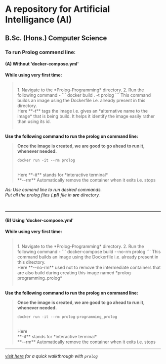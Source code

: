 # A repository for Artificial Intelligance (AI) 
## B.Sc. (Hons.) Computer Science

### To run Prolog commend line:

#### (A) Without 'docker-compose.yml'
__While using very first time:__ <br />
> <br />
> 1. Navigate to the *Prolog-Programming* directory.
> 2. Run the following command -
> ```
> docker build . -t prolog
> ```
> This command builds an image using the Dockerfile i.e. already present in this directory. <br />
> Here **-t** tags the image i.e. gives an *alternative name to the image* that is being build. It helps it identify the image easily rather than using its id. <br />
>  <br />
__Use the following command to run the prolog on command line:__ <br />
> **Once the image is created, we are good to go ahead to run it, whenever needed.** <br />
> ```
> docker run -it --rm prolog
> ```
>  <br />
> Here
>     **-it** stands for *interactive terminal* <br />
>     **--rm** Automatically remove the container when it exits i.e. stops <br />
>

_As: Use comend line to run desired commands._ <br />
_Put all the prolog files (**.pl**) file in **src** directory._ <br />

<br /> <hr />

#### (B) Using 'docker-compose.yml'
__While using very first time:__ <br />
> <br />
> 1. Navigate to the *Prolog-Programming* directory.
> 2. Run the following command -
> ```
> docker-compose build --no-rm prolog
> ```
> This command builds an image using the Dockerfile i.e. already present in this directory. <br />
> Here **--no-rm** used not to remove the intermediate containers that are also build during creating this image named *prolog-programming_prolog* <br />
>  <br />
__Use the following command to run the prolog on command line:__ <br />
> **Once the image is created, we are good to go ahead to run it, whenever needed.** <br />
> ```
> docker run -it --rm prolog-programming_prolog
> ```
>  <br />
> Here <br />
>     **-it** stands for *interactive terminal* <br />
>     **--rm** Automatically remove the container when it exits i.e. stops <br />
>

<hr />

[_visit here_](Prolog-Programming) _for a quick walkthrough with ```prolog```_
